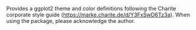 Provides a ggplot2 theme and color definitions following the Charite corporate style guide (https://marke.charite.de/d/Y3FxSwD6Tz3a). When using the package, please acknowledge the author.
